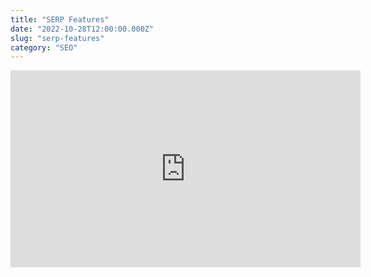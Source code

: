 ```yaml
---
title: "SERP Features"
date: "2022-10-28T12:00:00.000Z"
slug: "serp-features"
category: "SEO"
---
```


<iframe width="560" height="315" src="https://www.youtube.com/embed/GbnPrh0q6-Y" title="YouTube video player" frameborder="0" allow="accelerometer; autoplay; clipboard-write; encrypted-media; gyroscope; picture-in-picture" allowfullscreen></iframe>
